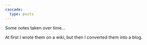 ```yaml
---
cascade:
  type: posts
---
```


Some notes taken over time...

At first I wrote them on a wiki, but then I converted them into a blog.